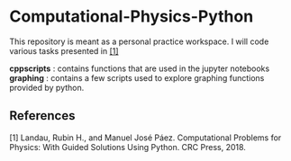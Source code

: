 # Computational-Physics-Python
This repository is meant as a personal practice workspace. 
I will code various tasks presented in [[1]](#1)

**cppscripts** : contains functions that are used in the jupyter notebooks
**graphing** :  contains a few scripts used to explore graphing functions provided by python.

## References
<a id="1">[1]</a> 
Landau, Rubin H., and Manuel José Páez. Computational Problems for Physics: With Guided Solutions Using Python. CRC Press, 2018.
